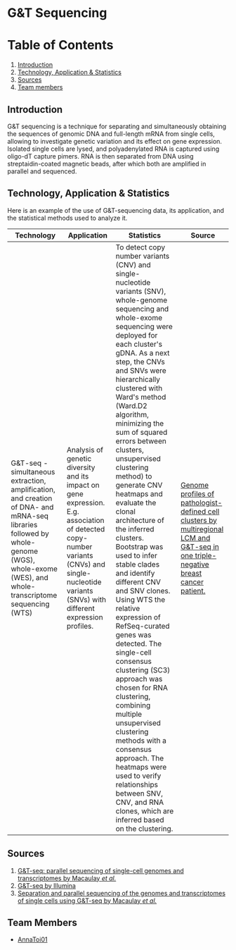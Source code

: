 # G&T Sequencing

# Table of Contents
1. [Introduction](#introduction)
2. [Technology, Application & Statistics](#technology-application-statistics)
3. [Sources](#sources)
4. [Team members](#team-members)

## Introduction <a name="introduction"></a>
G&T sequencing is a technique for separating and simultaneously obtaining the sequences of genomic DNA and full-length mRNA from single cells, allowing to investigate genetic variation and its effect on gene expression. Isolated single cells are lysed, and polyadenylated RNA is captured using oligo-dT capture pimers. RNA is then separated from DNA using streptaidin-coated magnetic beads, after which both are amplified in parallel and sequenced.

## Technology, Application & Statistics <a name="technology-application-statistics"></a>

Here is an example of the use of G&T-sequencing data, its application, and the statistical methods used to analyze it.

| Technology                                                                                                                                                                              | Application                                                                                                                                                                                        | Statistics                                                                                                                                                                                                                                                                                                                                                                                                                                                                                                                                                                                                                                                                                                                                                                                                                                                                                                                | Source                                                                                                                                                                          |
|-----------------------------------------------------------------------------------------------------------------------------------------------------------------------------------------|----------------------------------------------------------------------------------------------------------------------------------------------------------------------------------------------------|---------------------------------------------------------------------------------------------------------------------------------------------------------------------------------------------------------------------------------------------------------------------------------------------------------------------------------------------------------------------------------------------------------------------------------------------------------------------------------------------------------------------------------------------------------------------------------------------------------------------------------------------------------------------------------------------------------------------------------------------------------------------------------------------------------------------------------------------------------------------------------------------------------------------------|---------------------------------------------------------------------------------------------------------------------------------------------------------------------------------|
| G&T-seq - simultaneous extraction, amplification, and creation of DNA- and mRNA-seq libraries followed by whole-genome (WGS), whole-exome (WES), and whole-transcriptome sequencing (WTS) | Analysis of genetic diversity and its impact on gene expression. E.g. association of detected copy-number variants (CNVs) and single-nucleotide variants (SNVs) with different expression profiles. | To detect copy number variants (CNV) and single-nucleotide variants (SNV), whole-genome sequencing and whole-exome sequencing were deployed for each cluster's gDNA. As a next step, the CNVs and SNVs were hierarchically clustered with Ward's method (Ward.D2 algorithm, minimizing the sum of squared errors between clusters, unsupervised clustering method) to generate CNV heatmaps and evaluate the clonal architecture of the inferred clusters. Bootstrap was used to infer stable clades and identify different CNV and SNV clones.  Using WTS the relative expression of RefSeq-curated genes was detected.  The single-cell consensus clustering (SC3) approach was chosen for RNA clustering, combining multiple unsupervised clustering methods with a consensus approach.  The heatmaps were used to verify relationships between SNV, CNV, and RNA clones, which are inferred based on the clustering.  | [Genome profiles of pathologist-defined cell clusters by multiregional LCM and G&T-seq in one triple-negative breast cancer patient.](https://doi.org/10.1016/j.xcrm.2021.100404) |


## Sources <a name="sources"></a>
1. [G&T-seq: parallel sequencing of single-cell genomes and transcriptomes by Macaulay *et al.*](https://doi.org/10.1038/nmeth.3370)
2. [G&T-seq by Illumina](https://emea.illumina.com/science/sequencing-method-explorer/kits-and-arrays/g-t-seq.html)
3. [Separation and parallel sequencing of the genomes and transcriptomes of single cells using G&T-seq by Macaulay *et al.*](https://doi.org/10.1038/nprot.2016.138)

## Team Members <a name="team-members"></a>
* [AnnaToi01](https://github.com/AnnaToi01)
